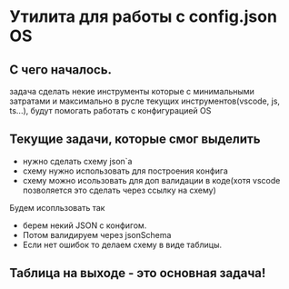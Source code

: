 # Утилита для работы с config.json OS

## С чего началось.

задача сделать некие инструменты которые с минимальными затратами и максимально в русле текущих инструментов(vscode, js, ts...), будут помогать работать с конфигурацией OS

## Текущие задачи, которые смог выделить

- нужно сделать схему json`а
- схему нужно использовать для построения конфига
- схему можно исользовать для доп валидации в коде(хотя vscode позволяется это сделать через ссылку на схему)

Будем исопльзовать так

- берем некий JSON с конфигом.
- Потом валидируем через jsonSchema
- Если нет ошибок то делаем схему в виде таблицы.

## Таблица на выходе - это основная задача!
